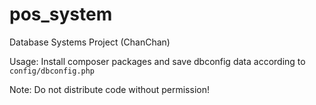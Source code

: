 # pos_system
Database Systems Project (ChanChan)

Usage: Install composer packages and save dbconfig data according to `config/dbconfig.php`

Note: Do not distribute code without permission! 

